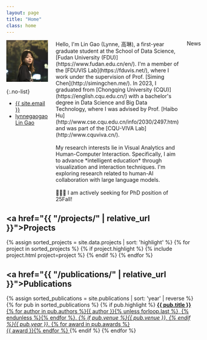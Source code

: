 ```yaml
---
layout: page
title: "Home"
class: home
---
```


<div class="columns" markdown="1">

<div class="me" markdown="1">
<picture>
  <source srcset='/images/lynnegao.jpg' type='image/jpeg' />
  <img
    src='/images/lynnegao.jpg'
    alt='Lin Gao'>
</picture>


{:.no-list}
* <a href="mailto:{{ site.email }}"><i class="fas fa-envelope"></i>  {{ site.email }}</a>
* <a href="https://github.com/lynnegaogao"><i class="fab fa-github" aria-hidden="true"></i> lynnegaogao</a>
<a href="https://scholar.google.com/citations?user=9VqrBe0AAAAJ"><i class="fas fa-fw fa-graduation-cap" aria-hidden="true"></i> Lin Gao</a>
<!--<a href="https://scholar.google.com/citations?user=9VqrBe0AAAAJ"><i class="fas fa-id-card" aria-hidden="true"></i></a>-->
<!--<a href="https://twitter.com/Lynnegaogao"><i class="fab fa-twitter" aria-hidden="true"></i>Lynnegaogao</a>--> 
</div>

<div class="intro" markdown="1">
Hello, I'm Lin Gao (Lynne, 高琳), a first-year graduate student at the School of Data Science, [Fudan University (FDU)](https://www.fudan.edu.cn/en/). I'm a member of the [FDUVIS Lab](https://fduvis.net/), where I work under the supervision of Prof. [Siming Chen](http://simingchen.me/). In 2023, I graduated from [Chongqing University (CQU)](https://english.cqu.edu.cn/) with a bachelor's degree in Data Science and Big Data Technology, where I was advised by Prof. [Haibo Hu](http://www.cse.cqu.edu.cn/info/2030/2497.htm) and was part of the [CQU-VIVA Lab](http://www.cquviva.cn/).
<br><br>
My research interests lie in Visual Analytics and Human-Computer Interaction. Specifically, I aim to advance *intelligent education* through visualization and interaction techniques. I'm exploring research related to human-AI collaboration with large language models.
<br><br>
<span class="bounce">🙋🏻‍♀️ I am actively seeking for PhD position of 25Fall!</span>

</div>

<div class="intro" markdown="2">
News  

</div>

</div>


## <a href="{{ "/projects/" | relative_url }}">Projects</a>

<div class="featured-projects">
  {% assign sorted_projects = site.data.projects | sort: 'highlight' %}
  {% for project in sorted_projects %}
    {% if project.highlight %}
      {% include project.html project=project %}
    {% endif %}
  {% endfor %}
</div>

<!--<a href="{{ "/projects/" | relative_url }}" class="button">
  <i class="fas fa-chevron-circle-right"></i>
  Show More Projects
</a>-->

## <a href="{{ "/publications/" | relative_url }}">Publications</a>

<div class="featured-publications">
  {% assign sorted_publications = site.publications | sort: 'year' | reverse %}
  {% for pub in sorted_publications %}
    {% if pub.highlight %}
      <a href="{{ pub.pdf }}" class="publication">
        <strong>{{ pub.title }}</strong>
        <span class="authors">{% for author in pub.authors %}{{ author }}{% unless forloop.last %}, {% endunless %}{% endfor %}</span>.
        <i>{% if pub.venue %}{{ pub.venue }}, {% endif %}{{ pub.year }}</i>.
        {% for award in pub.awards %}<br/><span class="award"><i class="fas fa-{% if award == "Best Paper Award" %}trophy{% else %}award{% endif %}" aria-hidden="true"></i> {{ award }}</span>{% endfor %}
      </a>
    {% endif %}
  {% endfor %}
</div>

<!--<a href="{{ "/publications/" | relative_url }}" class="button">
  <i class="fas fa-chevron-circle-right"></i>
  Show All Publications
</a>-->

